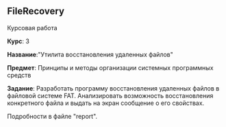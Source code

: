 ## FileRecovery

Курсовая работа

**Курс**: 3 

**Название**:"Утилита восстановления удаленных файлов"

**Предмет**: Принципы и методы организации системных программных средств

**Задание**: Разработать программу восстановления удаленных файлов в файловой системе FAT. Анализировать возможность восстановления конкретного файла и выдать на экран сообщение о его свойствах.

Подробности в файле "report".
